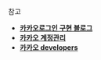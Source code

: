 참고

- [**카카오로그인 구현 블로그**](https://vlee.kr/4896)
- [**카카오 계정관리**](https://accounts.kakao.com/weblogin/account/partner)
- [**카카오 developers**](https://developers.kakao.com/)
